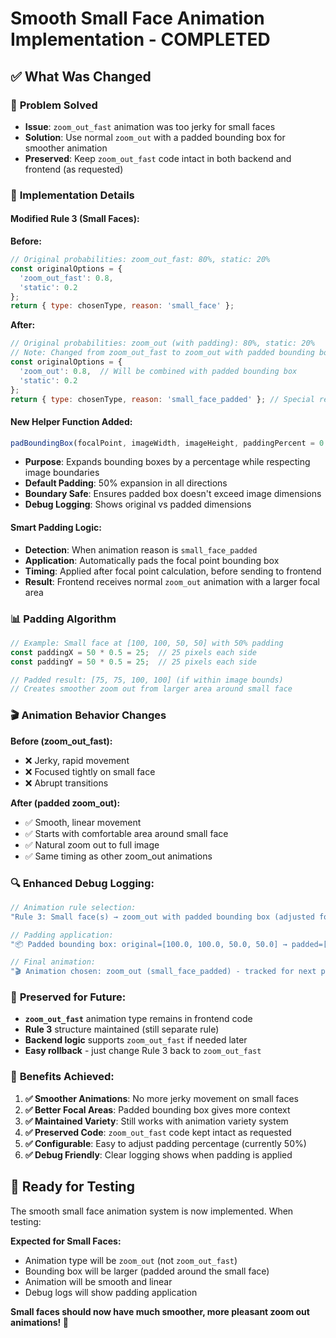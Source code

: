 # Smooth Small Face Animation Implementation - COMPLETED

## ✅ What Was Changed

### 🎯 **Problem Solved**
- **Issue**: `zoom_out_fast` animation was too jerky for small faces
- **Solution**: Use normal `zoom_out` with a padded bounding box for smoother animation
- **Preserved**: Keep `zoom_out_fast` code intact in both backend and frontend (as requested)

### 🔧 **Implementation Details**

#### **Modified Rule 3 (Small Faces):**

**Before:**
```javascript
// Original probabilities: zoom_out_fast: 80%, static: 20%
const originalOptions = {
  'zoom_out_fast': 0.8,
  'static': 0.2
};
return { type: chosenType, reason: 'small_face' };
```

**After:**
```javascript  
// Original probabilities: zoom_out (with padding): 80%, static: 20%
// Note: Changed from zoom_out_fast to zoom_out with padded bounding box
const originalOptions = {
  'zoom_out': 0.8,  // Will be combined with padded bounding box
  'static': 0.2
};
return { type: chosenType, reason: 'small_face_padded' }; // Special reason
```

#### **New Helper Function Added:**
```javascript
padBoundingBox(focalPoint, imageWidth, imageHeight, paddingPercent = 0.5)
```
- **Purpose**: Expands bounding boxes by a percentage while respecting image boundaries
- **Default Padding**: 50% expansion in all directions
- **Boundary Safe**: Ensures padded box doesn't exceed image dimensions
- **Debug Logging**: Shows original vs padded dimensions

#### **Smart Padding Logic:**
- **Detection**: When animation reason is `small_face_padded`
- **Application**: Automatically pads the focal point bounding box
- **Timing**: Applied after focal point calculation, before sending to frontend
- **Result**: Frontend receives normal `zoom_out` animation with a larger focal area

### 📊 **Padding Algorithm**

```javascript
// Example: Small face at [100, 100, 50, 50] with 50% padding
const paddingX = 50 * 0.5 = 25;  // 25 pixels each side
const paddingY = 50 * 0.5 = 25;  // 25 pixels each side

// Padded result: [75, 75, 100, 100] (if within image bounds)
// Creates smoother zoom out from larger area around small face
```

### 🎬 **Animation Behavior Changes**

**Before (zoom_out_fast):**
- ❌ Jerky, rapid movement
- ❌ Focused tightly on small face
- ❌ Abrupt transitions

**After (padded zoom_out):**
- ✅ Smooth, linear movement  
- ✅ Starts with comfortable area around small face
- ✅ Natural zoom out to full image
- ✅ Same timing as other zoom_out animations

### 🔍 **Enhanced Debug Logging:**

```javascript
// Animation rule selection:
"Rule 3: Small face(s) → zoom_out with padded bounding box (adjusted for variety from static)"

// Padding application:
"📦 Padded bounding box: original=[100.0, 100.0, 50.0, 50.0] → padded=[75.0, 75.0, 100.0, 100.0]"

// Final animation:
"🎬 Animation chosen: zoom_out (small_face_padded) - tracked for next photo"
```

### 🚀 **Preserved for Future:**

- **`zoom_out_fast`** animation type remains in frontend code
- **Rule 3** structure maintained (still separate rule)
- **Backend logic** supports `zoom_out_fast` if needed later
- **Easy rollback** - just change Rule 3 back to `zoom_out_fast`

### 🎯 **Benefits Achieved:**

1. **✅ Smoother Animations**: No more jerky movement on small faces
2. **✅ Better Focal Areas**: Padded bounding box gives more context
3. **✅ Maintained Variety**: Still works with animation variety system
4. **✅ Preserved Code**: `zoom_out_fast` code kept intact as requested
5. **✅ Configurable**: Easy to adjust padding percentage (currently 50%)
6. **✅ Debug Friendly**: Clear logging shows when padding is applied

## 🧪 **Ready for Testing**

The smooth small face animation system is now implemented. When testing:

**Expected for Small Faces:**
- Animation type will be `zoom_out` (not `zoom_out_fast`)
- Bounding box will be larger (padded around the small face)
- Animation will be smooth and linear
- Debug logs will show padding application

**Small faces should now have much smoother, more pleasant zoom out animations! 🎊**
